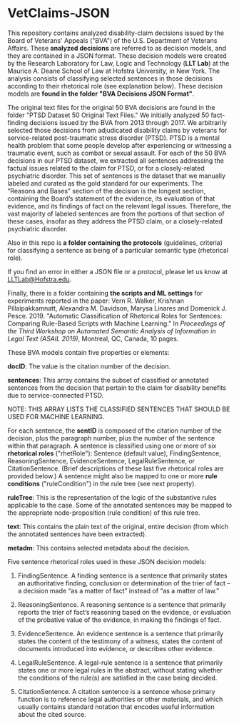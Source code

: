 # VetClaims-JSON
This repository contains analyzed disability-claim decisions issued by the Board of Veterans' Appeals ("BVA") of the U.S. Department of Veterans Affairs. These <b>analyzed decisions</b> are referred to as decision models, and they are contained in a JSON format. These decision models were created by the Research Laboratory for Law, Logic and Technology (<b>LLT Lab</b>) at the Maurice A. Deane School of Law at Hofstra University, in New York. The analysis consists of classifying selected sentences in those decisions according to their rhetorical role (see explanation below). These decision models are <b>found in the folder "BVA Decisions JSON Format"</b>.

The original text files for the original 50 BVA decisions are found in the folder "PTSD Dataset 50 Original Text Files." We initially analyzed 50 fact-finding decisions issued by the BVA from 2013 through 2017. We arbitrarily selected those decisions from adjudicated disability claims by veterans for service-related post-traumatic stress disorder (PTSD). PTSD is a mental health problem that some people develop after experiencing or witnessing a traumatic event, such as combat or sexual assault. For each of the 50 BVA decisions in our PTSD dataset, we extracted all sentences addressing the factual issues related to the claim for PTSD, or for a closely-related psychiatric disorder. This set of sentences is the dataset that we manually labeled and curated as the gold standard for our experiments. The “Reasons and Bases” section of the decision is the longest section, containing the Board’s statement of the evidence, its evaluation of that evidence, and its findings of fact on the relevant legal issues. Therefore, the vast majority of labeled sentences are from the portions of that section of these cases, insofar as they address the PTSD claim, or a closely-related psychiatric disorder.

Also in this repo is <b>a folder containing the protocols</b> (guidelines, criteria) for classifying a sentence as being of a particular semantic type (rhetorical role).

If you find an error in either a JSON file or a protocol, please let us know at <LLTLab@Hofstra.edu>.

Finally, there is a folder containing <b>the scripts and ML settings</b> for experiments reported in the paper: Vern R. Walker, Krishnan Pillaipakkamnatt, Alexandra M. Davidson, Marysa Linares and Domenick J. Pesce. 2019. "Automatic Classification of Rhetorical Roles for Sentences: Comparing Rule-Based Scripts with Machine Learning." In <i>Proceedings of the Third Workshop on Automated Semantic Analysis of Information in Legal Text (ASAIL 2019)</i>, Montreal, QC, Canada, 10 pages.

These BVA models contain five properties or elements:

<b>docID</b>: The value is the citation number of the decision.

<b>sentences</b>: This array contains the subset of classified or annotated sentences from the decision that pertain to the claim for disability benefits due to service-connected PTSD.

NOTE: THIS ARRAY LISTS THE CLASSIFIED SENTENCES THAT SHOULD BE USED FOR MACHINE LEARNING.

For each sentence, the <b>sentID</b> is composed of the citation number of the decision, plus the paragraph number, plus the number of the sentence within that paragraph. A sentence is classified using one or more of six <b>rhetorical roles</b> ("rhetRole"): Sentence (default value), FindingSentence, ReasoningSentence, EvidenceSentence, LegalRuleSentence, or CitationSentence. (Brief descriptions of these last five rhetorical roles are provided below.) A sentence might also be mapped to one or more <b>rule conditions</b> ("ruleCondition") in the rule tree (see next property).

<b>ruleTree</b>: This is the representation of the logic of the substantive rules applicable to the case. Some of the annotated sentences may be mapped to the appropriate node-proposition (rule condition) of this rule tree.

<b>text</b>: This contains the plain text of the original, entire decision (from which the annotated sentences have been extracted).

<b>metadm</b>: This contains selected metadata about the decision.

Five sentence rhetorical roles used in these JSON decision models:

1. FindingSentence. A finding sentence is a sentence that primarily states an authoritative finding, conclusion or determination of the trier of fact – a decision made “as a matter of fact” instead of “as a matter of law.”

2. ReasoningSentence. A reasoning sentence is a sentence that primarily reports the trier of fact’s reasoning based on the evidence, or evaluation of the probative value of the evidence, in making the findings of fact.

3. EvidenceSentence. An evidence sentence is a sentence that primarily states the content of the testimony of a witness, states the content of documents introduced into evidence, or describes other evidence.

4. LegalRuleSentence. A legal-rule sentence is a sentence that primarily states one or more legal rules in the abstract, without stating whether the conditions of the rule(s) are satisfied in the case being decided.

5. CitationSentence. A citation sentence is a sentence whose primary function is to reference legal authorities or other materials, and which usually contains standard notation that encodes useful information about the cited source.
